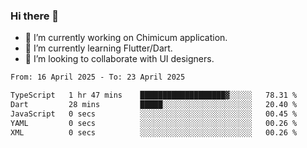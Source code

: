 ### Hi there 👋

<!--
**devcat37/devcat37** is a ✨ _special_ ✨ repository because its `README.md` (this file) appears on your GitHub profile.-->


- 🔭 I’m currently working on Chimicum application.
- 🌱 I’m currently learning Flutter/Dart.
- 👯 I’m looking to collaborate with UI designers.
<!-- - 🤔 I’m looking for help with ... -->

<!--START_SECTION:waka-->

```txt
From: 16 April 2025 - To: 23 April 2025

TypeScript   1 hr 47 mins    ███████████████████▓░░░░░   78.31 %
Dart         28 mins         █████░░░░░░░░░░░░░░░░░░░░   20.40 %
JavaScript   0 secs          ░░░░░░░░░░░░░░░░░░░░░░░░░   00.45 %
YAML         0 secs          ░░░░░░░░░░░░░░░░░░░░░░░░░   00.26 %
XML          0 secs          ░░░░░░░░░░░░░░░░░░░░░░░░░   00.26 %
```

<!--END_SECTION:waka-->
